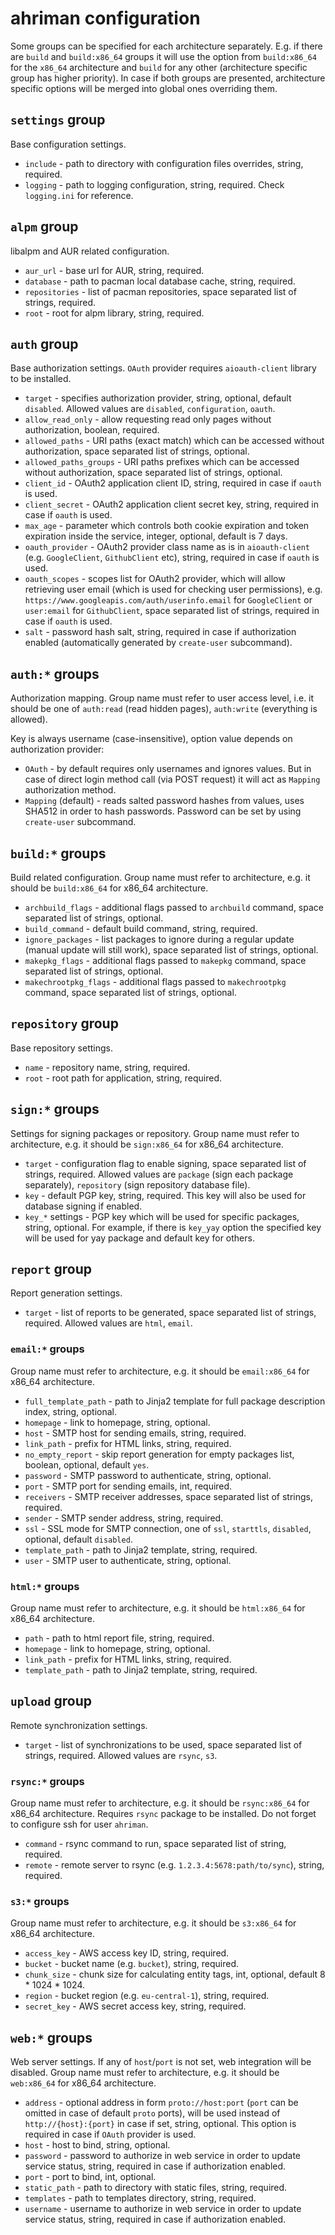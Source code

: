 # ahriman configuration

Some groups can be specified for each architecture separately. E.g. if there are `build` and `build:x86_64` groups it will use the option from `build:x86_64` for the `x86_64` architecture and `build` for any other (architecture specific group has higher priority). In case if both groups are presented, architecture specific options will be merged into global ones overriding them. 

## `settings` group

Base configuration settings.

* `include` - path to directory with configuration files overrides, string, required.
* `logging` - path to logging configuration, string, required. Check `logging.ini` for reference.

## `alpm` group

libalpm and AUR related configuration.

* `aur_url` - base url for AUR, string, required.
* `database` - path to pacman local database cache, string, required.
* `repositories` - list of pacman repositories, space separated list of strings, required.
* `root` - root for alpm library, string, required.

## `auth` group

Base authorization settings. `OAuth` provider requires `aioauth-client` library to be installed.

* `target` - specifies authorization provider, string, optional, default `disabled`. Allowed values are `disabled`, `configuration`, `oauth`.
* `allow_read_only` - allow requesting read only pages without authorization, boolean, required.
* `allowed_paths` - URI paths (exact match) which can be accessed without authorization, space separated list of strings, optional.
* `allowed_paths_groups` - URI paths prefixes which can be accessed without authorization, space separated list of strings, optional.
* `client_id` - OAuth2 application client ID, string, required in case if `oauth` is used.
* `client_secret` - OAuth2 application client secret key, string, required in case if `oauth` is used.
* `max_age` - parameter which controls both cookie expiration and token expiration inside the service, integer, optional, default is 7 days.
* `oauth_provider` - OAuth2 provider class name as is in `aioauth-client` (e.g. `GoogleClient`, `GithubClient` etc), string, required in case if `oauth` is used.
* `oauth_scopes` - scopes list for OAuth2 provider, which will allow retrieving user email (which is used for checking user permissions), e.g. `https://www.googleapis.com/auth/userinfo.email` for `GoogleClient` or `user:email` for `GithubClient`, space separated list of strings, required in case if `oauth` is used.
* `salt` - password hash salt, string, required in case if authorization enabled (automatically generated by `create-user` subcommand).

## `auth:*` groups

Authorization mapping. Group name must refer to user access level, i.e. it should be one of `auth:read` (read hidden pages), `auth:write` (everything is allowed).

Key is always username (case-insensitive), option value depends on authorization provider:

* `OAuth` - by default requires only usernames and ignores values. But in case of direct login method call (via POST request) it will act as `Mapping` authorization method.
* `Mapping` (default) - reads salted password hashes from values, uses SHA512 in order to hash passwords. Password can be set by using `create-user` subcommand.

## `build:*` groups

Build related configuration. Group name must refer to architecture, e.g. it should be `build:x86_64` for x86_64 architecture.

* `archbuild_flags` - additional flags passed to `archbuild` command, space separated list of strings, optional.
* `build_command` - default build command, string, required.
* `ignore_packages` - list packages to ignore during a regular update (manual update will still work), space separated list of strings, optional.
* `makepkg_flags` - additional flags passed to `makepkg` command, space separated list of strings, optional.
* `makechrootpkg_flags` - additional flags passed to `makechrootpkg` command, space separated list of strings, optional.

## `repository` group

Base repository settings.

* `name` - repository name, string, required.
* `root` - root path for application, string, required.

## `sign:*` groups

Settings for signing packages or repository. Group name must refer to architecture, e.g. it should be `sign:x86_64` for x86_64 architecture.

* `target` - configuration flag to enable signing, space separated list of strings, required. Allowed values are `package` (sign each package separately), `repository` (sign repository database file).
* `key` - default PGP key, string, required. This key will also be used for database signing if enabled.
* `key_*` settings - PGP key which will be used for specific packages, string, optional. For example, if there is `key_yay` option the specified key will be used for yay package and default key for others.

## `report` group

Report generation settings.

* `target` - list of reports to be generated, space separated list of strings, required. Allowed values are `html`, `email`.

### `email:*` groups

Group name must refer to architecture, e.g. it should be `email:x86_64` for x86_64 architecture.

* `full_template_path` - path to Jinja2 template for full package description index, string, optional.
* `homepage` - link to homepage, string, optional.
* `host` - SMTP host for sending emails, string, required.
* `link_path` - prefix for HTML links, string, required.
* `no_empty_report` - skip report generation for empty packages list, boolean, optional, default `yes`.
* `password` - SMTP password to authenticate, string, optional.
* `port` - SMTP port for sending emails, int, required.
* `receivers` - SMTP receiver addresses, space separated list of strings, required.
* `sender` - SMTP sender address, string, required.
* `ssl` - SSL mode for SMTP connection, one of `ssl`, `starttls`, `disabled`, optional, default `disabled`.
* `template_path` - path to Jinja2 template, string, required.
* `user` - SMTP user to authenticate, string, optional.

### `html:*` groups

Group name must refer to architecture, e.g. it should be `html:x86_64` for x86_64 architecture.

* `path` - path to html report file, string, required.
* `homepage` - link to homepage, string, optional.
* `link_path` - prefix for HTML links, string, required.
* `template_path` - path to Jinja2 template, string, required.

## `upload` group

Remote synchronization settings.

* `target` - list of synchronizations to be used, space separated list of strings, required. Allowed values are `rsync`, `s3`.

### `rsync:*` groups

Group name must refer to architecture, e.g. it should be `rsync:x86_64` for x86_64 architecture. Requires `rsync` package to be installed. Do not forget to configure ssh for user `ahriman`.

* `command` - rsync command to run, space separated list of string, required.
* `remote` - remote server to rsync (e.g. `1.2.3.4:5678:path/to/sync`), string, required.

### `s3:*` groups

Group name must refer to architecture, e.g. it should be `s3:x86_64` for x86_64 architecture.

* `access_key` - AWS access key ID, string, required.
* `bucket` - bucket name (e.g. `bucket`), string, required.
* `chunk_size` - chunk size for calculating entity tags, int, optional, default 8 * 1024 * 1024.
* `region` - bucket region (e.g. `eu-central-1`), string, required.
* `secret_key` - AWS secret access key, string, required.

## `web:*` groups

Web server settings. If any of `host`/`port` is not set, web integration will be disabled. Group name must refer to architecture, e.g. it should be `web:x86_64` for x86_64 architecture.

* `address` - optional address in form `proto://host:port` (`port` can be omitted in case of default `proto` ports), will be used instead of `http://{host}:{port}` in case if set, string, optional. This option is required in case if `OAuth` provider is used.
* `host` - host to bind, string, optional.
* `password` - password to authorize in web service in order to update service status, string, required in case if authorization enabled.  
* `port` - port to bind, int, optional.
* `static_path` - path to directory with static files, string, required.
* `templates` - path to templates directory, string, required.
* `username` - username to authorize in web service in order to update service status, string, required in case if authorization enabled.  
